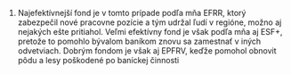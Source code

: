 1. Najefektívnejší fond je v tomto prípade podľa mňa EFRR, ktorý zabezpečil nové pracovne pozície a tým udržal ľudí v regióne, možno aj nejakých ešte pritiahol. Veľmi efektívny fond je však podľa mňa aj ESF+, pretože to pomohlo bývalom baníkom znovu sa zamestnať v iných odvetviach. Dobrým fondom je však aj EPFRV, keďže pomohol obnovit pôdu a lesy poškodené po baníckej činnosti